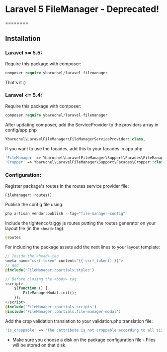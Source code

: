 # Laravel 5 FileManager - Deprecated!


========


## Installation

### Laravel >= 5.5:
Require this package with composer:

```php
composer require ybaruchel/laravel-filemanager
```
That's it :)
### Laravel <= 5.4:
Require this package with composer:

```php
composer require ybaruchel/laravel-filemanager
```
After updating composer, add the ServiceProvider to the providers array in config/app.php

```php
Ybaruchel\LaravelFileManager\FileManagerServiceProvider::class,
```
If you want to use the facades, add this to your facades in app.php:

```php
'FileManager' => Ybaruchel\LaravelFileManager\Support\Facades\FileManager::class,
'Cropper' => Ybaruchel\LaravelFileManager\Support\Facades\Cropper::class,
```

### Configuration:
Register package's routes in the routes service provider file:
```php
FileManager::routes();
```

Publish the config file using:
```php
php artisan vendor:publish --tag="file-manager-config"
```

Include the tightenco/ziggy js routes putting the routes generator on your layout file (in the ```<head>``` tag):
```php
@routes
```

For including the package assets add the next lines to your layout template:
```php
// Inside the <head> tag
<meta name="csrf-token" content="{{ csrf_token() }}">
// And
@include('FileManager::partials.styles')

// Before closing the <body> tag
<script>
    $(function () {
        FileManagerModal.init();
    });
</script>
@include('FileManager::partials.scripts')
@include('FileManager::partials.file-manager-modal')
```

Add the crop validation translation to your validation.php translation file:
```php
'is_croppable' => 'The :attribute is not croppable according to all sizes.',
```

* Make sure you choose a disk on the package configuration file - Files will be stored on that disk.

